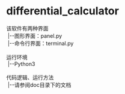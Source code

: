 # differential_calculator
该软件有两种界面<br>
&nbsp;|--图形界面：panel.py<br> 
&nbsp;|--命令行界面：terminal.py<br>  
运行环境<br>
&nbsp;|--Python3<br><br>
代码逻辑、运行方法<br>
&nbsp;|--请参阅doc目录下的文档<br>
